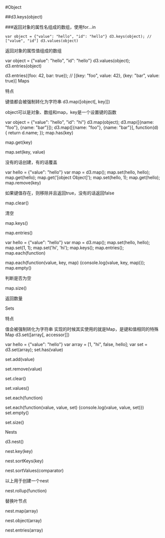 #Object

##d3.keys(object)

###返回对象的属性名组成的数组，使用for...in

`var object = {"value": "hello", "id": "hello"}
d3.keys(object); // ["value", "id"]
d3.values(object)`

返回对象的属性值组成的数组

var object = {"value": "hello", "id": "hello"}
d3.values(object);
d3.entries(object)

d3.entries({foo: 42, bar: true}); // [{key: "foo", value: 42}, {key: "bar", value: true}]
Maps

特点

键值都会被强制转化为字符串
d3.map([object[, key]])

object可以是对象、数组和map，key是一个设置键的函数

var object = {"value": "hello", "id": "hi"}
d3.map(object);
d3.map([{name: "foo"}, {name: "bar"}]);
d3.map([{name: "foo"}, {name: "bar"}], function(d) { return d.name; });
map.has(key)

map.get(key)

map.set(key, value)

没有的话创建，有的话覆盖

var hello = {"value": "hello"}
var map = d3.map();
map.set(hello, hello);
map.get(hello);
map.get('[object Object]');
map.set(hello, 1);
map.get(hello);
map.remove(key)

如果键值存在，则移除并且返回true，没有的话返回false

map.clear()

清空

map.keys()

map.entries()

var hello = {"value": "hello"}
var map = d3.map();
map.set(hello, hello);
map.set(1, 1);
map.set('hi', 'hi');
map.keys();
map.entries();
map.each(function)

map.each(function(value, key, map) {console.log(value, key, map)});
map.empty()

判断是否为空

map.size()

返回数量

Sets

特点

值会被强制转化为字符串
实现的时候其实使用的就是Map，是键和值相同的特殊Map
d3.set([array[, accessor]])

var hello = {"value": "hello"}
var array = [1, "hi", false, hello];
var set = d3.set(array);
set.has(value)

set.add(value)

set.remove(value)

set.clear()

set.values()

set.each(function)

set.each(function(value, value, set) {console.log(value, value, set)})
set.empty()

set.size()

Nests

d3.nest()

nest.key(key)

nest.sortKeys(key)

nest.sortValues(comparator)

以上用于创建一个nest

nest.rollup(function)

替换叶节点

nest.map(array)

nest.object(array)

nest.entries(array)
